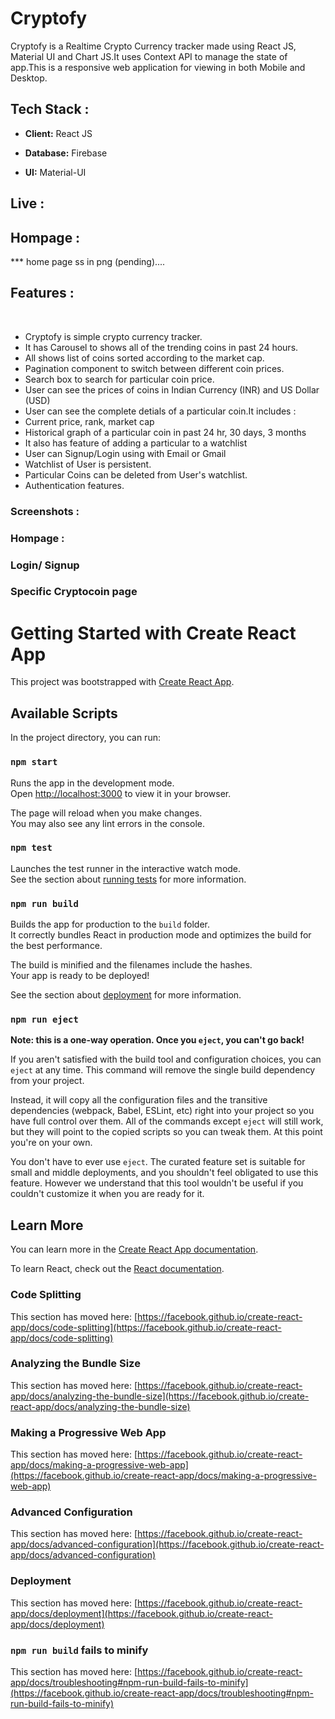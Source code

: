 # Cryptofy

Cryptofy is a Realtime Crypto Currency tracker made using React JS, Material UI and Chart JS.It uses Context API to manage the state of app.This is a responsive web application for viewing in both Mobile and Desktop.

## Tech Stack :

* **Client:** React JS

* **Database:** Firebase

* **UI:** Material-UI

## Live :

## 

## Hompage :

*** home page ss in png (pending)....

## Features : 

<br/>

<ul>
 <li> Cryptofy is simple crypto currency tracker. </li>
 <li> It has Carousel to shows all of the trending coins in past 24 hours. </li>
 <li> All shows list of coins sorted according to the market cap. </li>
 <li> Pagination component to switch between different coin prices. </li>
 <li> Search box to search for particular coin price. </li>
 <li> User can see the prices of coins in Indian Currency (INR) and US Dollar (USD) </li>
 <li> User can see the complete detials of a particular coin.It includes :  </li>
 <li> Current price, rank, market cap </li>
 <li> Historical graph of a particular coin in past 24 hr, 30 days, 3 months </li>
 <li> It also has feature of adding a particular to a watchlist </li>
 <li> User can Signup/Login using with Email or Gmail </li>
 <li> Watchlist of User is persistent. </li>
 <li> Particular Coins can be deleted from User's watchlist. </li>
 <li> Authentication features. </li>
</ul>

### Screenshots :

### Hompage :

### Login/ Signup

### Specific Cryptocoin page


##


# Getting Started with Create React App

This project was bootstrapped with [Create React App](https://github.com/facebook/create-react-app).

## Available Scripts

In the project directory, you can run:

### `npm start`

Runs the app in the development mode.\
Open [http://localhost:3000](http://localhost:3000) to view it in your browser.

The page will reload when you make changes.\
You may also see any lint errors in the console.

### `npm test`

Launches the test runner in the interactive watch mode.\
See the section about [running tests](https://facebook.github.io/create-react-app/docs/running-tests) for more information.

### `npm run build`

Builds the app for production to the `build` folder.\
It correctly bundles React in production mode and optimizes the build for the best performance.

The build is minified and the filenames include the hashes.\
Your app is ready to be deployed!

See the section about [deployment](https://facebook.github.io/create-react-app/docs/deployment) for more information.

### `npm run eject`

**Note: this is a one-way operation. Once you `eject`, you can't go back!**

If you aren't satisfied with the build tool and configuration choices, you can `eject` at any time. This command will remove the single build dependency from your project.

Instead, it will copy all the configuration files and the transitive dependencies (webpack, Babel, ESLint, etc) right into your project so you have full control over them. All of the commands except `eject` will still work, but they will point to the copied scripts so you can tweak them. At this point you're on your own.

You don't have to ever use `eject`. The curated feature set is suitable for small and middle deployments, and you shouldn't feel obligated to use this feature. However we understand that this tool wouldn't be useful if you couldn't customize it when you are ready for it.

## Learn More

You can learn more in the [Create React App documentation](https://facebook.github.io/create-react-app/docs/getting-started).

To learn React, check out the [React documentation](https://reactjs.org/).

### Code Splitting

This section has moved here: [https://facebook.github.io/create-react-app/docs/code-splitting](https://facebook.github.io/create-react-app/docs/code-splitting)

### Analyzing the Bundle Size

This section has moved here: [https://facebook.github.io/create-react-app/docs/analyzing-the-bundle-size](https://facebook.github.io/create-react-app/docs/analyzing-the-bundle-size)

### Making a Progressive Web App

This section has moved here: [https://facebook.github.io/create-react-app/docs/making-a-progressive-web-app](https://facebook.github.io/create-react-app/docs/making-a-progressive-web-app)

### Advanced Configuration

This section has moved here: [https://facebook.github.io/create-react-app/docs/advanced-configuration](https://facebook.github.io/create-react-app/docs/advanced-configuration)

### Deployment

This section has moved here: [https://facebook.github.io/create-react-app/docs/deployment](https://facebook.github.io/create-react-app/docs/deployment)

### `npm run build` fails to minify

This section has moved here: [https://facebook.github.io/create-react-app/docs/troubleshooting#npm-run-build-fails-to-minify](https://facebook.github.io/create-react-app/docs/troubleshooting#npm-run-build-fails-to-minify)
